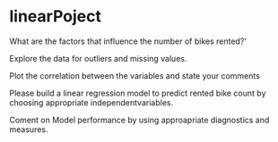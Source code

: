 # linearPoject
What are the factors that influence the number of bikes rented?'

Explore the data for outliers and missing values.

Plot the correlation between the variables and state your comments

Please build a linear regression model to predict rented bike count by choosing appropriate independentvariables.

Coment on Model performance by using approapriate diagnostics and measures.
